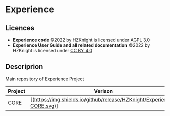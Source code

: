 # Experience

Licences
-------------------------
- **Experience code** ©2022 by HZKnight is licensed under [AGPL 3.0](https://www.gnu.org/licenses/agpl-3.0.html)
- **Experience User Guide and all related documentation** ©2022 by HZKnight is licensed under [CC BY 4.0](https://creativecommons.org/licenses/by/4.0/?ref=chooser-v1) 


Descriprion
-------------------------
Main repository of Experience Project


| Project | Verison |
|---------|---------|
| CORE    |[(https://img.shields.io/github/release/HZKnight/Experience-CORE.svg)]|
